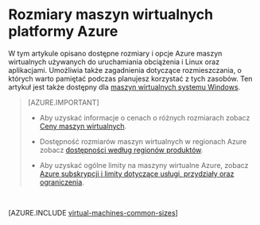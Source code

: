 <properties
 pageTitle="Rozmiary maszyn wirtualnych Linux | Microsoft Azure"
 description="Lista różnych rozmiarach dostępne dla maszyn wirtualnych Linux platformy Azure."
 services="virtual-machines-linux"
 documentationCenter=""
 authors="cynthn"
 manager="timlt"
 editor=""
 tags="azure-resource-manager,azure-service-management"/>

<tags
ms.service="virtual-machines-linux"
 ms.devlang="na"
 ms.topic="article"
 ms.tgt_pltfrm="vm-linux"
 ms.workload="infrastructure-services"
 ms.date="09/21/2016"
 ms.author="cynthn"/>

# <a name="sizes-for-virtual-machines-in-azure"></a>Rozmiary maszyn wirtualnych platformy Azure

W tym artykule opisano dostępne rozmiary i opcje Azure maszyn wirtualnych używanych do uruchamiania obciążenia i Linux oraz aplikacjami. Umożliwia także zagadnienia dotyczące rozmieszczania, o których warto pamiętać podczas planujesz korzystać z tych zasobów. Ten artykuł jest także dostępny dla [maszyn wirtualnych systemu Windows](virtual-machines-windows-sizes.md).

>[AZURE.IMPORTANT] 
>
>- Aby uzyskać informacje o cenach o różnych rozmiarach zobacz [Ceny maszyn wirtualnych](https://azure.microsoft.com/pricing/details/virtual-machines/#Linux). 
>
>- Dostępność rozmiarów maszyn wirtualnych w regionach Azure zobacz [dostępności według regionów produktów](https://azure.microsoft.com/regions/services/).
>
>- Aby uzyskać ogólne limity na maszyny wirtualne Azure, zobacz [Azure subskrypcji i limity dotyczące usługi, przydziały oraz ograniczenia](../azure-subscription-service-limits.md).

<br>   

[AZURE.INCLUDE [virtual-machines-common-sizes](../../includes/virtual-machines-common-sizes.md)]

